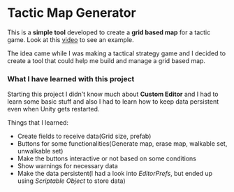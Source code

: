 # Tactic Map Generator
This is a **simple tool** developed to create a **grid based map** for a tactic game. Look at this [video](https://youtu.be/ss9BFM6ULz8) to see an example.

The idea came while I was making a tactical strategy game and I decided to create a tool that could help me build and manage a grid based map.

### What I have learned with this project
Starting this project I didn't know much about **Custom Editor** and I had to learn some basic stuff and also I had to learn how to keep data persistent even when Unity gets restarted. 

Things that I learned:

- Create fields to receive data(Grid size, prefab)
- Buttons for some functionalities(Generate map, erase map, walkable set, unwalkable set)
- Make the buttons interactive or not based on some conditions
- Show warnings for necessary data
- Make the data persistent(I had a look into *EditorPrefs*, but ended up using *Scriptable Object* to store data)
